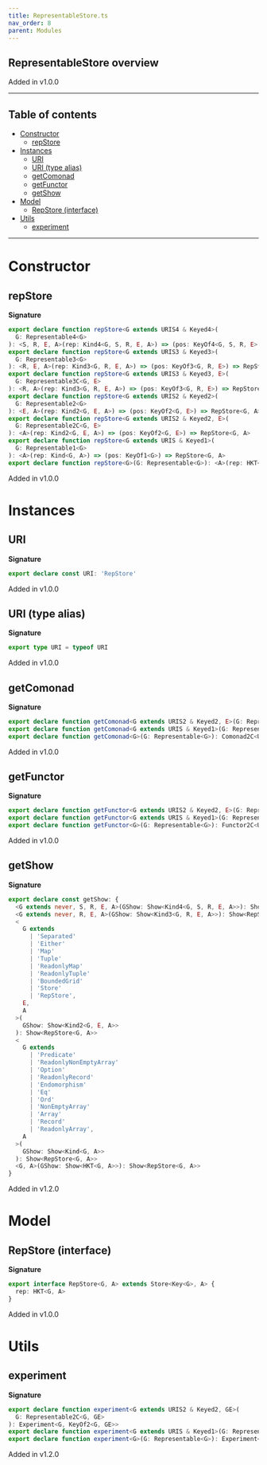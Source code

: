 ```yaml
---
title: RepresentableStore.ts
nav_order: 8
parent: Modules
---
```


## RepresentableStore overview

Added in v1.0.0

---

<h2 class="text-delta">Table of contents</h2>

- [Constructor](#constructor)
  - [repStore](#repstore)
- [Instances](#instances)
  - [URI](#uri)
  - [URI (type alias)](#uri-type-alias)
  - [getComonad](#getcomonad)
  - [getFunctor](#getfunctor)
  - [getShow](#getshow)
- [Model](#model)
  - [RepStore (interface)](#repstore-interface)
- [Utils](#utils)
  - [experiment](#experiment)

---

# Constructor

## repStore

**Signature**

```ts
export declare function repStore<G extends URIS4 & Keyed4>(
  G: Representable4<G>
): <S, R, E, A>(rep: Kind4<G, S, R, E, A>) => (pos: KeyOf4<G, S, R, E>) => RepStore<G, A>
export declare function repStore<G extends URIS3 & Keyed3>(
  G: Representable3<G>
): <R, E, A>(rep: Kind3<G, R, E, A>) => (pos: KeyOf3<G, R, E>) => RepStore<G, A>
export declare function repStore<G extends URIS3 & Keyed3, E>(
  G: Representable3C<G, E>
): <R, A>(rep: Kind3<G, R, E, A>) => (pos: KeyOf3<G, R, E>) => RepStore<G, A>
export declare function repStore<G extends URIS2 & Keyed2>(
  G: Representable2<G>
): <E, A>(rep: Kind2<G, E, A>) => (pos: KeyOf2<G, E>) => RepStore<G, A>
export declare function repStore<G extends URIS2 & Keyed2, E>(
  G: Representable2C<G, E>
): <A>(rep: Kind2<G, E, A>) => (pos: KeyOf2<G, E>) => RepStore<G, A>
export declare function repStore<G extends URIS & Keyed1>(
  G: Representable1<G>
): <A>(rep: Kind<G, A>) => (pos: KeyOf1<G>) => RepStore<G, A>
export declare function repStore<G>(G: Representable<G>): <A>(rep: HKT<G, A>) => (pos: Key<G>) => RepStore<G, A>
```

Added in v1.0.0

# Instances

## URI

**Signature**

```ts
export declare const URI: 'RepStore'
```

Added in v1.0.0

## URI (type alias)

**Signature**

```ts
export type URI = typeof URI
```

Added in v1.0.0

## getComonad

**Signature**

```ts
export declare function getComonad<G extends URIS2 & Keyed2, E>(G: Representable2C<G, E>): Comonad2C<URI, G>
export declare function getComonad<G extends URIS & Keyed1>(G: Representable1<G>): Comonad2C<URI, G>
export declare function getComonad<G>(G: Representable<G>): Comonad2C<URI, G>
```

Added in v1.0.0

## getFunctor

**Signature**

```ts
export declare function getFunctor<G extends URIS2 & Keyed2, E>(G: Representable2C<G, E>): Functor2C<URI, G>
export declare function getFunctor<G extends URIS & Keyed1>(G: Representable1<G>): Functor2C<URI, G>
export declare function getFunctor<G>(G: Representable<G>): Functor2C<URI, G>
```

Added in v1.0.0

## getShow

**Signature**

```ts
export declare const getShow: {
  <G extends never, S, R, E, A>(GShow: Show<Kind4<G, S, R, E, A>>): Show<RepStore<G, A>>
  <G extends never, R, E, A>(GShow: Show<Kind3<G, R, E, A>>): Show<RepStore<G, A>>
  <
    G extends
      | 'Separated'
      | 'Either'
      | 'Map'
      | 'Tuple'
      | 'ReadonlyMap'
      | 'ReadonlyTuple'
      | 'BoundedGrid'
      | 'Store'
      | 'RepStore',
    E,
    A
  >(
    GShow: Show<Kind2<G, E, A>>
  ): Show<RepStore<G, A>>
  <
    G extends
      | 'Predicate'
      | 'ReadonlyNonEmptyArray'
      | 'Option'
      | 'ReadonlyRecord'
      | 'Endomorphism'
      | 'Eq'
      | 'Ord'
      | 'NonEmptyArray'
      | 'Array'
      | 'Record'
      | 'ReadonlyArray',
    A
  >(
    GShow: Show<Kind<G, A>>
  ): Show<RepStore<G, A>>
  <G, A>(GShow: Show<HKT<G, A>>): Show<RepStore<G, A>>
}
```

Added in v1.2.0

# Model

## RepStore (interface)

**Signature**

```ts
export interface RepStore<G, A> extends Store<Key<G>, A> {
  rep: HKT<G, A>
}
```

Added in v1.0.0

# Utils

## experiment

**Signature**

```ts
export declare function experiment<G extends URIS2 & Keyed2, GE>(
  G: Representable2C<G, GE>
): Experiment<G, KeyOf2<G, GE>>
export declare function experiment<G extends URIS & Keyed1>(G: Representable1<G>): Experiment<G, KeyOf1<G>>
export declare function experiment<G>(G: Representable<G>): Experiment<G, Key<G>>
```

Added in v1.2.0
